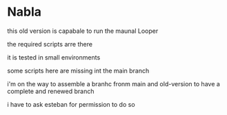 # Nabla

this old version is capabale to run the maunal Looper

the required scripts arre there

it is tested in small environments

some scripts here are missing int the main branch

i'm on the way to assemble a branhc fronm main and old-version to have a complete and renewed branch

i have to ask esteban for permission to do so


